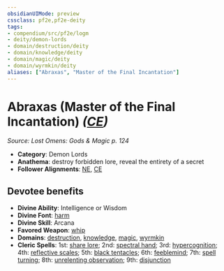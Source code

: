 ```yaml
---
obsidianUIMode: preview
cssclass: pf2e,pf2e-deity
tags:
- compendium/src/pf2e/logm
- deity/demon-lords
- domain/destruction/deity
- domain/knowledge/deity
- domain/magic/deity
- domain/wyrmkin/deity
aliases: ["Abraxas", "Master of the Final Incantation"]
---
```

# Abraxas (Master of the Final Incantation) *([CE](/rules/traits/chaotic-evil-b1.md))*  
*Source: Lost Omens: Gods & Magic p. 124*  

- **Category**: Demon Lords
- **Anathema**: destroy forbidden lore, reveal the entirety of a secret
- **Follower Alignments**: [NE](/rules/traits/neutral-evil-b1.md), [CE](/rules/traits/chaotic-evil-b1.md)

## Devotee benefits

- **Divine Ability**: Intelligence or Wisdom
- **Divine Font**: [harm](/compendium/spells/harm.md)
- **Divine Skill**: Arcana
- **Favored Weapon**: [whip](/compendium/equipment/items/whip.md)
- **Domains**: [destruction](/compendium/setting/domains.md#Destruction), [knowledge](/compendium/setting/domains.md#Knowledge), [magic](/compendium/setting/domains.md#Magic), [wyrmkin](/compendium/setting/domains.md#Wyrmkin)
- **Cleric Spells**: 1st: [share lore](/compendium/spells/share-lore-logm.md); 2nd: [spectral hand](/compendium/spells/spectral-hand.md); 3rd: [hypercognition](/compendium/spells/hypercognition.md); 4th: [reflective scales](/compendium/spells/reflective-scales-logm.md); 5th: [black tentacles](/compendium/spells/black-tentacles.md); 6th: [feeblemind](/compendium/spells/feeblemind.md); 7th: [spell turning](/compendium/spells/spell-turning.md); 8th: [unrelenting observation](/compendium/spells/unrelenting-observation.md); 9th: [disjunction](/compendium/spells/disjunction.md)